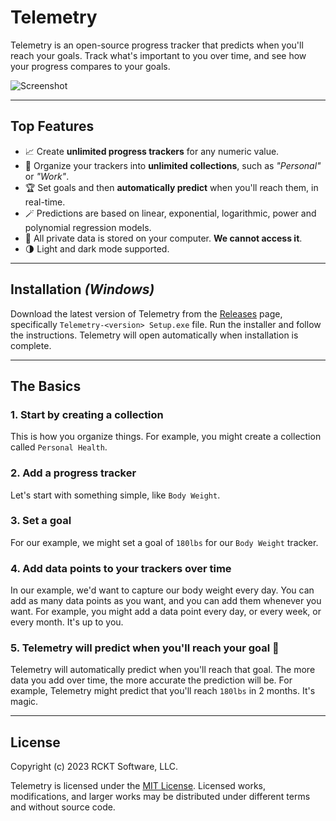# Telemetry

Telemetry is an open-source progress tracker that predicts when you'll reach your goals. Track what's important to you over time, and see how your progress compares to your goals.

![Screenshot](https://telemetry-website-af321b47c3b1.herokuapp.com/images/hero-screenshot.png)

---
## Top Features

- 📈 Create **unlimited progress trackers** for any numeric value.
- 📁 Organize your trackers into **unlimited collections**, such as _"Personal"_ or _"Work"_.
- 🏆 Set goals and then **automatically predict** when you'll reach them, in real-time.
- 🪄 Predictions are based on linear, exponential, logarithmic, power and polynomial regression models.
- 💾 All private data is stored on your computer. **We cannot access it**.
- 🌗 Light and dark mode supported.

---

## Installation _(Windows)_

Download the latest version of Telemetry from the [Releases](https://github.com/RCKT-Software/telemetry/releases) page, specifically `Telemetry-<version> Setup.exe` file. Run the installer and follow the instructions. Telemetry will open automatically when installation is complete.

---

## The Basics

### 1. Start by creating a collection
This is how you organize things. For example, you might create a collection called `Personal Health`.

### 2. Add a progress tracker
Let's start with something simple, like  `Body Weight`.

### 3. Set a goal
For our example, we might set a goal of `180lbs` for our `Body Weight` tracker.

### 4. Add data points to your trackers over time
In our example, we'd want to capture our body weight every day. You can add as many data points as you want, and you can add them whenever you want. For example, you might add a data point every day, or every week, or every month. It's up to you.

### 5. Telemetry will predict when you'll reach your goal 🔮
Telemetry will automatically predict when you'll reach that goal. The more data you add over time, the more accurate the prediction will be. For example, Telemetry might predict that you'll reach `180lbs` in 2 months. It's magic.

---

## License

Copyright (c) 2023 RCKT Software, LLC.

Telemetry is licensed under the [MIT License](https://github.com/RCKT-Software/telemetry/blob/main/LICENSE). Licensed works, modifications, and larger works may be distributed under different terms and without source code.
